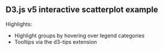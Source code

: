 ## D3.js v5 interactive scatterplot example
Highlights:
* Highlight groups by hovering over legend categories
* Tooltips via the d3-tips extension